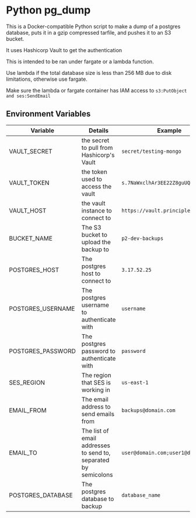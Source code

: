 # Python pg_dump

This is a Docker-compatible Python script to make a dump of a postgres database, puts it in a gzip compressed tarfile, and pushes it to an S3 bucket.

It uses Hashicorp Vault to get the authentication

This is intended to be ran under fargate or a lambda function.

Use lambda if the total database size is less than 256 MB due to disk limitations, otherwise use fargate.

Make sure the lambda or fargate container has IAM access to `s3:PutObject and ses:SendEmail`

## Environment Variables

|     Variable      |                             Details                             |              Example               |
| ----------------- | --------------------------------------------------------------- | ---------------------------------- |
| VAULT_SECRET      | the secret to pull from Hashicorp's Vault                       | `secret/testing-mongo`             |
| VAULT_TOKEN       | the token used to access the vault                              | `s.7NaWxclhAr3EE22Z8guUQXw6`       |
| VAULT_HOST        | the vault instance to connect to                                | `https://vault.principle-two.com`  |
| BUCKET_NAME       | The S3 bucket to upload the backup to                           | `p2-dev-backups`                   |
| POSTGRES_HOST     | The postgres host to connect to                                 | `3.17.52.25`                       |
| POSTGRES_USERNAME | The postgres username to authenticate with                      | `username`                         |
| POSTGRES_PASSWORD | The postgres password to authenticate with                      | `password`                         |
| SES_REGION        | The region that SES is working in                               | `us-east-1`                        |
| EMAIL_FROM        | The email address to send emails from                           | `backups@domain.com`               |
| EMAIL_TO          | The list of email addresses to send to, separated by semicolons | `user@domain.com;user1@domain.com` |
| POSTGRES_DATABASE | The postgres database to backup                                 | `database_name`                    |
